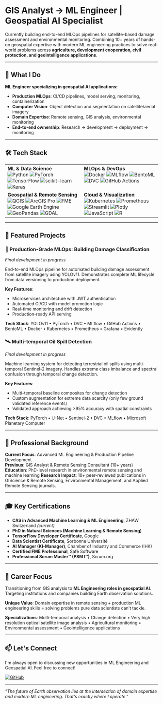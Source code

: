 # GIS Analyst → ML Engineer | Geospatial AI Specialist

Currently building end-to-end MLOps pipelines for satellite-based damage assessment and environmental monitoring. Combining 10+ years of hands-on geospatial expertise with modern ML engineering practices to solve real-world problems across **agriculture, development cooperation, civil protection, and geointelligence applications**.

---

## 🎯 What I Do

**ML Engineer specializing in geospatial AI applications:**
- **Production MLOps**: CI/CD pipelines, model serving, monitoring, containerization
- **Computer Vision**: Object detection and segmentation on satellite/aerial imagery  
- **Domain Expertise**: Remote sensing, GIS analysis, environmental monitoring
- **End-to-end ownership**: Research → development → deployment → monitoring

---

## 🛠️ Tech Stack

<table>
  <tr>
    <td valign="top" width="50%">
      <strong>ML & Data Science</strong><br>
      <img src="https://img.shields.io/badge/Python-3776AB?style=for-the-badge&logo=python&logoColor=white" alt="Python"/>
      <img src="https://img.shields.io/badge/PyTorch-EE4C2C?style=for-the-badge&logo=pytorch&logoColor=white" alt="PyTorch"/>
      <img src="https://img.shields.io/badge/TensorFlow-FF6F00?style=for-the-badge&logo=tensorflow&logoColor=white" alt="TensorFlow"/>
      <img src="https://img.shields.io/badge/scikit--learn-F7931E?style=for-the-badge&logo=scikit-learn&logoColor=white" alt="scikit-learn"/>
      <img src="https://img.shields.io/badge/Keras-D00000?style=for-the-badge&logo=keras&logoColor=white" alt="Keras"/>
    </td>
    <td valign="top" width="50%">
      <strong>MLOps & DevOps</strong><br>
      <img src="https://img.shields.io/badge/Docker-2496ED?style=for-the-badge&logo=docker&logoColor=white" alt="Docker"/>
      <img src="https://img.shields.io/badge/MLflow-0194E2?style=for-the-badge&logo=mlflow&logoColor=white" alt="MLflow"/>
      <img src="https://img.shields.io/badge/BentoML-FF69B4?style=for-the-badge" alt="BentoML"/>
      <img src="https://img.shields.io/badge/DVC-8A2BE2?style=for-the-badge&logo=dvc&logoColor=white" alt="DVC"/>
      <img src="https://img.shields.io/badge/GitHub%20Actions-2088FF?style=for-the-badge&logo=github-actions&logoColor=white" alt="GitHub Actions"/>
    </td>
  </tr>
  <tr>
    <td valign="top" width="50%">
      <strong>Geospatial & Remote Sensing</strong><br>
      <img src="https://img.shields.io/badge/QGIS-589632?style=for-the-badge&logo=qgis&logoColor=white" alt="QGIS"/>
      <img src="https://img.shields.io/badge/ArcGIS%20Pro-007AC2?style=for-the-badge" alt="ArcGIS Pro"/>
      <img src="https://img.shields.io/badge/FME-FF6600?style=for-the-badge&logo=data:image/png;base64,iVBORw0KGgoAAAANSUhEUgAAAAEAAAABCAYAAAAfFcSJAAAADUlEQVR42mP8/5+hHgAHggJ/PchI7wAAAABJRU5ErkJggg==&logoColor=white" alt="FME"/>
      <img src="https://img.shields.io/badge/Google%20Earth%20Engine-4285F4?style=for-the-badge" alt="Google Earth Engine"/>
      <img src="https://img.shields.io/badge/GeoPandas-150458?style=for-the-badge" alt="GeoPandas"/>
      <img src="https://img.shields.io/badge/GDAL-5CA548?style=for-the-badge&logo=gdal&logoColor=white" alt="GDAL"/>
    </td>
    <td valign="top" width="50%">
      <strong>Cloud & Visualization</strong><br>
      <img src="https://img.shields.io/badge/Kubernetes-326CE5?style=for-the-badge&logo=kubernetes&logoColor=white" alt="Kubernetes"/>
      <img src="https://img.shields.io/badge/Prometheus-E6522C?style=for-the-badge&logo=prometheus&logoColor=white" alt="Prometheus"/>
      <img src="https://img.shields.io/badge/Streamlit-FF4B4B?style=for-the-badge&logo=streamlit&logoColor=white" alt="Streamlit"/>
      <img src="https://img.shields.io/badge/Plotly-3F4F75?style=for-the-badge&logo=plotly&logoColor=white" alt="Plotly"/>
      <img src="https://img.shields.io/badge/JavaScript-F7DF1E?style=for-the-badge&logo=javascript&logoColor=black" alt="JavaScript"/>
      <img src="https://img.shields.io/badge/R-276DC3?style=for-the-badge&logo=r&logoColor=white" alt="R"/>
    </td>
  </tr>
</table>

---

## 🔬 Featured Projects

### 🚀 Production-Grade MLOps: Building Damage Classification
*Final development in progress*

End-to-end MLOps pipeline for automated building damage assessment from satellite imagery using YOLOv11. Demonstrates complete ML lifecycle from data versioning to production deployment.

**Key Features**:
- Microservices architecture with JWT authentication
- Automated CI/CD with model promotion logic
- Real-time monitoring and drift detection
- Production-ready API serving

**Tech Stack**: YOLOv11 • PyTorch • DVC • MLflow • GitHub Actions • BentoML • Docker • Kubernetes • Prometheus • Grafana • Evidently

### 🛰️ Multi-temporal Oil Spill Detection
*Final development in progress*

Machine learning system for detecting terrestrial oil spills using multi-temporal Sentinel-2 imagery. Handles extreme class imbalance and spectral confusion through temporal change detection.

**Key Features**:
- Multi-temporal baseline composites for change detection
- Custom augmentation for extreme data scarcity (only few ground validated reference events)
- Validated approach achieving >95% accuracy with spatial constraints

**Tech Stack**: PyTorch • U-Net • Sentinel-2 • DVC • MLflow • Microsoft Planetary Computer

---

## 💼 Professional Background

**Current Focus**: Advanced ML Engineering & Production Pipeline Development  
**Previous**: GIS Analyst & Remote Sensing Consultant (10+ years)  
**Education**: PhD-level research in environmental remote sensing and machine learning
**Research Impact**: 10+ peer-reviewed publications in GIScience & Remote Sensing, Environmental Management, and Applied Remote Sensing journals.

---

## 🎓 Key Certifications

- **CAS in Advanced Machine Learning & ML Engineering**, ZHAW Switzerland *(current)*
- **PhD in Natural Sciences (Machine Learning & Remote Sensing)**
- **TensorFlow Developer Certificate**, Google
- **Data Scientist Certificate**, Sorbonne Université
- **AI Manager (KI-Manager)**, Chamber of Industry and Commerce (IHK)
- **Certified FME Professional**, Safe Software
- **Professional Scrum Master™ (PSM I™)**, Scrum.org

---

## 🎯 Career Focus

Transitioning from GIS analysis to **ML Engineering roles in geospatial AI**. Targeting institutions and companies building Earth observation solutions.

**Unique Value**: Domain expertise in remote sensing + production ML engineering skills = solving problems pure data scientists can't tackle.

**Specializations**: Multi-temporal analysis • Change detection • Very high resolution optical satellite image analysis • Agricultural monitoring • Environmental assessment • Geointelligence applications

---

## 📫 Let's Connect

I'm always open to discussing new opportunities in ML Engineering and Geospatial AI. Feel free to connect!

<p align="left">
  <a href="https://github.com/floew2" target="_blank"><img src="https://img.shields.io/badge/GitHub-181717?style=for-the-badge&logo=github&logoColor=white" alt="GitHub"/></a>
</p>

---

*"The future of Earth observation lies at the intersection of domain expertise and modern ML engineering. That's exactly where I operate."*
